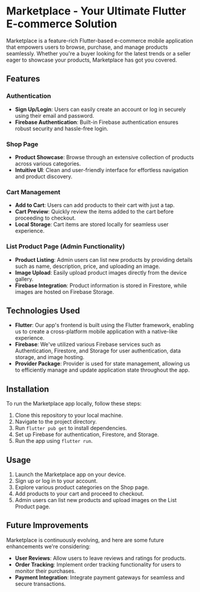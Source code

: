 # Marketplace - Your Ultimate Flutter E-commerce Solution

Marketplace is a feature-rich Flutter-based e-commerce mobile application that empowers users to browse, purchase, and manage products seamlessly. Whether you're a buyer looking for the latest trends or a seller eager to showcase your products, Marketplace has got you covered.

## Features

### Authentication
- **Sign Up/Login**: Users can easily create an account or log in securely using their email and password.
- **Firebase Authentication**: Built-in Firebase authentication ensures robust security and hassle-free login.

### Shop Page
- **Product Showcase**: Browse through an extensive collection of products across various categories.
- **Intuitive UI**: Clean and user-friendly interface for effortless navigation and product discovery.

### Cart Management
- **Add to Cart**: Users can add products to their cart with just a tap.
- **Cart Preview**: Quickly review the items added to the cart before proceeding to checkout.
- **Local Storage**: Cart items are stored locally for seamless user experience.

### List Product Page (Admin Functionality)
- **Product Listing**: Admin users can list new products by providing details such as name, description, price, and uploading an image.
- **Image Upload**: Easily upload product images directly from the device gallery.
- **Firebase Integration**: Product information is stored in Firestore, while images are hosted on Firebase Storage.

## Technologies Used

- **Flutter**: Our app's frontend is built using the Flutter framework, enabling us to create a cross-platform mobile application with a native-like experience.
- **Firebase**: We've utilized various Firebase services such as Authentication, Firestore, and Storage for user authentication, data storage, and image hosting.
- **Provider Package**: Provider is used for state management, allowing us to efficiently manage and update application state throughout the app.

## Installation

To run the Marketplace app locally, follow these steps:

1. Clone this repository to your local machine.
2. Navigate to the project directory.
3. Run `flutter pub get` to install dependencies.
4. Set up Firebase for authentication, Firestore, and Storage.
5. Run the app using `flutter run`.

## Usage

1. Launch the Marketplace app on your device.
2. Sign up or log in to your account.
3. Explore various product categories on the Shop page.
4. Add products to your cart and proceed to checkout.
5. Admin users can list new products and upload images on the List Product page.

## Future Improvements

Marketplace is continuously evolving, and here are some future enhancements we're considering:

- **User Reviews**: Allow users to leave reviews and ratings for products.
- **Order Tracking**: Implement order tracking functionality for users to monitor their purchases.
- **Payment Integration**: Integrate payment gateways for seamless and secure transactions.

